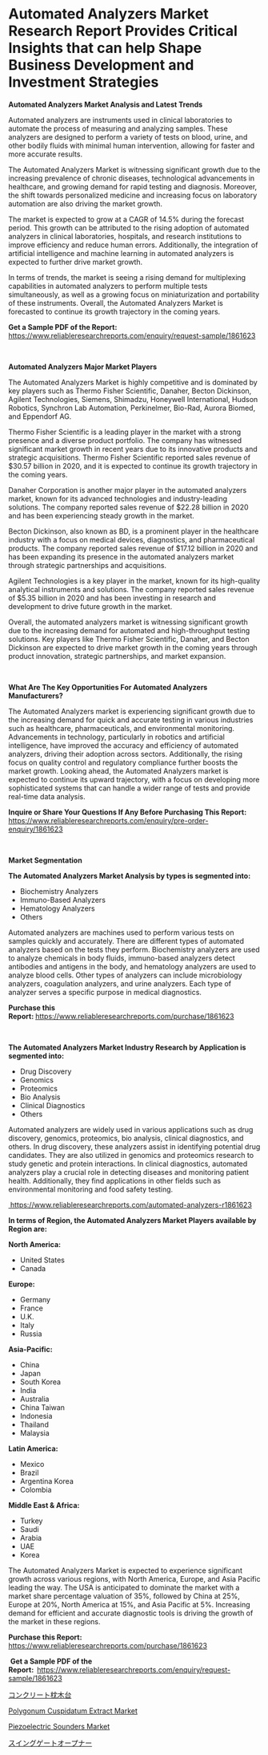 <p><h1>Automated Analyzers Market Research Report Provides Critical Insights that can help Shape Business Development and Investment Strategies</h1></p><p><strong>Automated Analyzers Market Analysis and Latest Trends</strong></p>
<p><p>Automated analyzers are instruments used in clinical laboratories to automate the process of measuring and analyzing samples. These analyzers are designed to perform a variety of tests on blood, urine, and other bodily fluids with minimal human intervention, allowing for faster and more accurate results.</p><p>The Automated Analyzers Market is witnessing significant growth due to the increasing prevalence of chronic diseases, technological advancements in healthcare, and growing demand for rapid testing and diagnosis. Moreover, the shift towards personalized medicine and increasing focus on laboratory automation are also driving the market growth.</p><p>The market is expected to grow at a CAGR of 14.5% during the forecast period. This growth can be attributed to the rising adoption of automated analyzers in clinical laboratories, hospitals, and research institutions to improve efficiency and reduce human errors. Additionally, the integration of artificial intelligence and machine learning in automated analyzers is expected to further drive market growth.</p><p>In terms of trends, the market is seeing a rising demand for multiplexing capabilities in automated analyzers to perform multiple tests simultaneously, as well as a growing focus on miniaturization and portability of these instruments. Overall, the Automated Analyzers Market is forecasted to continue its growth trajectory in the coming years.</p></p>
<p><strong>Get a Sample PDF of the Report:&nbsp;</strong> <a href="https://www.reliableresearchreports.com/enquiry/request-sample/1861623">https://www.reliableresearchreports.com/enquiry/request-sample/1861623</a></p>
<p>&nbsp;</p>
<p><strong>Automated Analyzers Major Market Players</strong></p>
<p><p>The Automated Analyzers Market is highly competitive and is dominated by key players such as Thermo Fisher Scientific, Danaher, Becton Dickinson, Agilent Technologies, Siemens, Shimadzu, Honeywell International, Hudson Robotics, Synchron Lab Automation, Perkinelmer, Bio-Rad, Aurora Biomed, and Eppendorf AG.</p><p>Thermo Fisher Scientific is a leading player in the market with a strong presence and a diverse product portfolio. The company has witnessed significant market growth in recent years due to its innovative products and strategic acquisitions. Thermo Fisher Scientific reported sales revenue of $30.57 billion in 2020, and it is expected to continue its growth trajectory in the coming years.</p><p>Danaher Corporation is another major player in the automated analyzers market, known for its advanced technologies and industry-leading solutions. The company reported sales revenue of $22.28 billion in 2020 and has been experiencing steady growth in the market.</p><p>Becton Dickinson, also known as BD, is a prominent player in the healthcare industry with a focus on medical devices, diagnostics, and pharmaceutical products. The company reported sales revenue of $17.12 billion in 2020 and has been expanding its presence in the automated analyzers market through strategic partnerships and acquisitions.</p><p>Agilent Technologies is a key player in the market, known for its high-quality analytical instruments and solutions. The company reported sales revenue of $5.35 billion in 2020 and has been investing in research and development to drive future growth in the market.</p><p>Overall, the automated analyzers market is witnessing significant growth due to the increasing demand for automated and high-throughput testing solutions. Key players like Thermo Fisher Scientific, Danaher, and Becton Dickinson are expected to drive market growth in the coming years through product innovation, strategic partnerships, and market expansion.</p></p>
<p>&nbsp;</p>
<p><strong>What Are The Key Opportunities For Automated Analyzers Manufacturers?</strong></p>
<p><p>The Automated Analyzers market is experiencing significant growth due to the increasing demand for quick and accurate testing in various industries such as healthcare, pharmaceuticals, and environmental monitoring. Advancements in technology, particularly in robotics and artificial intelligence, have improved the accuracy and efficiency of automated analyzers, driving their adoption across sectors. Additionally, the rising focus on quality control and regulatory compliance further boosts the market growth. Looking ahead, the Automated Analyzers market is expected to continue its upward trajectory, with a focus on developing more sophisticated systems that can handle a wider range of tests and provide real-time data analysis.</p></p>
<p><strong>Inquire or Share Your Questions If Any Before Purchasing This Report:</strong> <a href="https://www.reliableresearchreports.com/enquiry/pre-order-enquiry/1861623">https://www.reliableresearchreports.com/enquiry/pre-order-enquiry/1861623</a></p>
<p>&nbsp;</p>
<p><strong>Market Segmentation</strong></p>
<p><strong>The Automated Analyzers Market Analysis by types is segmented into:</strong></p>
<p><ul><li>Biochemistry Analyzers</li><li>Immuno-Based Analyzers</li><li>Hematology Analyzers</li><li>Others</li></ul></p>
<p><p>Automated analyzers are machines used to perform various tests on samples quickly and accurately. There are different types of automated analyzers based on the tests they perform. Biochemistry analyzers are used to analyze chemicals in body fluids, immuno-based analyzers detect antibodies and antigens in the body, and hematology analyzers are used to analyze blood cells. Other types of analyzers can include microbiology analyzers, coagulation analyzers, and urine analyzers. Each type of analyzer serves a specific purpose in medical diagnostics.</p></p>
<p><strong>Purchase this Report:&nbsp;</strong><a href="https://www.reliableresearchreports.com/purchase/1861623">https://www.reliableresearchreports.com/purchase/1861623</a></p>
<p>&nbsp;</p>
<p><strong>The Automated Analyzers Market Industry Research by Application is segmented into:</strong></p>
<p><ul><li>Drug Discovery</li><li>Genomics</li><li>Proteomics</li><li>Bio Analysis</li><li>Clinical Diagnostics</li><li>Others</li></ul></p>
<p><p>Automated analyzers are widely used in various applications such as drug discovery, genomics, proteomics, bio analysis, clinical diagnostics, and others. In drug discovery, these analyzers assist in identifying potential drug candidates. They are also utilized in genomics and proteomics research to study genetic and protein interactions. In clinical diagnostics, automated analyzers play a crucial role in detecting diseases and monitoring patient health. Additionally, they find applications in other fields such as environmental monitoring and food safety testing.</p></p>
<p><a href="https://www.reliableresearchreports.com/automated-analyzers-r1861623">&nbsp;https://www.reliableresearchreports.com/automated-analyzers-r1861623</a></p>
<p><strong>In terms of Region, the Automated Analyzers Market Players available by Region are:</strong></p>
<p>
    <p> <strong> North America: </strong>
        <ul>
            <li>United States</li>
            <li>Canada</li>
        </ul>
        </p> 
    <p> <strong> Europe: </strong>
        <ul>
            <li>Germany</li>
            <li>France</li>
            <li>U.K.</li>
            <li>Italy</li>
            <li>Russia</li>
        </ul>
        </p> 
    <p> <strong> Asia-Pacific: </strong>
        <ul>
            <li>China</li>
            <li>Japan</li>
            <li>South Korea</li>
            <li>India</li>
            <li>Australia</li>
            <li>China Taiwan</li>
            <li>Indonesia</li>
            <li>Thailand</li>
            <li>Malaysia</li>
        </ul>
        </p> 
    <p> <strong> Latin America: </strong>
        <ul>
            <li>Mexico</li>
            <li>Brazil</li>
            <li>Argentina Korea</li>
            <li>Colombia</li>
        </ul>
        </p> 
    <p> <strong> Middle East & Africa: </strong>
        <ul>
            <li>Turkey</li>
            <li>Saudi</li>
            <li>Arabia</li>
            <li>UAE</li>
            <li>Korea</li>
        </ul>
    </p>
    </p>
<p><p>The Automated Analyzers Market is expected to experience significant growth across various regions, with North America, Europe, and Asia Pacific leading the way. The USA is anticipated to dominate the market with a market share percentage valuation of 35%, followed by China at 25%, Europe at 20%, North America at 15%, and Asia Pacific at 5%. Increasing demand for efficient and accurate diagnostic tools is driving the growth of the market in these regions.</p></p>
<p><strong>Purchase this Report: </strong><a href="https://www.reliableresearchreports.com/purchase/1861623">https://www.reliableresearchreports.com/purchase/1861623</a></p>
<p>&nbsp;<strong>Get a Sample PDF of the Report:&nbsp;&nbsp;</strong><a href="https://www.reliableresearchreports.com/enquiry/request-sample/1861623">https://www.reliableresearchreports.com/enquiry/request-sample/1861623</a></p>
<p><strong></strong></p>
<p><p><a href="https://github.com/KaydenJohns1964/Market-Research-Report-List-1/blob/main/659459321561.md">コンクリート枕木台</a></p><p><a href="https://copper-carbon-84f.notion.site/Polygonum-Cuspidatum-Extract-Market-Size-Furnishes-Valuable-Information-Encompassing-Market-Share-M-e74a27332fad463e8b674aae997f3609">Polygonum Cuspidatum Extract Market</a></p><p><a href="https://view.publitas.com/reportprime-1/insights-into-piezoelectric-sounders-market-size-analysing-market-share-trends-and-growth-from-2024-to-2031/">Piezoelectric Sounders Market</a></p><p><a href="https://github.com/marbadji/Market-Research-Report-List-1/blob/main/128954221560.md">スイングゲートオープナー</a></p></p>